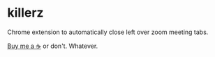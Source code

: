 # killerz
Chrome extension to automatically close left over zoom meeting tabs.

[Buy me a ☕️](https://www.buymeacoffee.com/granteagon) or don't.  Whatever.